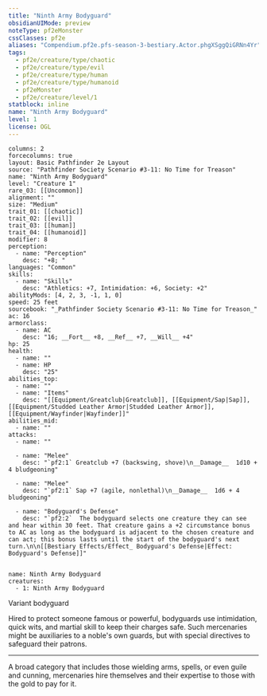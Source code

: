 ```yaml
---
title: "Ninth Army Bodyguard"
obsidianUIMode: preview
noteType: pf2eMonster
cssClasses: pf2e
aliases: "Compendium.pf2e.pfs-season-3-bestiary.Actor.phgXSggQiGRNn4Yr" 
tags:
  - pf2e/creature/type/chaotic
  - pf2e/creature/type/evil
  - pf2e/creature/type/human
  - pf2e/creature/type/humanoid
  - pf2eMonster
  - pf2e/creature/level/1
statblock: inline
name: "Ninth Army Bodyguard"
level: 1
license: OGL
---
```


```statblock
columns: 2
forcecolumns: true
layout: Basic Pathfinder 2e Layout
source: "Pathfinder Society Scenario #3-11: No Time for Treason"
name: "Ninth Army Bodyguard"
level: "Creature 1"
rare_03: [[Uncommon]]
alignment: ""
size: "Medium"
trait_01: [[chaotic]]
trait_02: [[evil]]
trait_03: [[human]]
trait_04: [[humanoid]]
modifier: 8
perception:
  - name: "Perception"
    desc: "+8; "
languages: "Common"
skills:
  - name: "Skills"
    desc: "Athletics: +7, Intimidation: +6, Society: +2"
abilityMods: [4, 2, 3, -1, 1, 0]
speed: 25 feet
sourcebook: "_Pathfinder Society Scenario #3-11: No Time for Treason_"
ac: 16
armorclass:
  - name: AC
    desc: "16; __Fort__ +8, __Ref__ +7, __Will__ +4"
hp: 25
health:
  - name: ""
  - name: HP
    desc: "25"
abilities_top:
  - name: ""
  - name: "Items"
    desc: "[[Equipment/Greatclub|Greatclub]], [[Equipment/Sap|Sap]], [[Equipment/Studded Leather Armor|Studded Leather Armor]], [[Equipment/Wayfinder|Wayfinder]]"
abilities_mid:
  - name: ""
attacks:
  - name: ""

  - name: "Melee"
    desc: "`pf2:1` Greatclub +7 (backswing, shove)\n__Damage__  1d10 + 4 bludgeoning"

  - name: "Melee"
    desc: "`pf2:1` Sap +7 (agile, nonlethal)\n__Damage__  1d6 + 4 bludgeoning"

  - name: "Bodyguard's Defense"
    desc: "`pf2:2`  The bodyguard selects one creature they can see and hear within 30 feet. That creature gains a +2 circumstance bonus to AC as long as the bodyguard is adjacent to the chosen creature and can act; this bonus lasts until the start of the bodyguard's next turn.\n\n[[Bestiary Effects/Effect_ Bodyguard's Defense|Effect: Bodyguard's Defense]]"
 
```

```encounter-table
name: Ninth Army Bodyguard
creatures:
  - 1: Ninth Army Bodyguard
```


Variant bodyguard

Hired to protect someone famous or powerful, bodyguards use intimidation, quick wits, and martial skill to keep their charges safe. Such mercenaries might be auxiliaries to a noble's own guards, but with special directives to safeguard their patrons.

* * *

A broad category that includes those wielding arms, spells, or even guile and cunning, mercenaries hire themselves and their expertise to those with the gold to pay for it.
